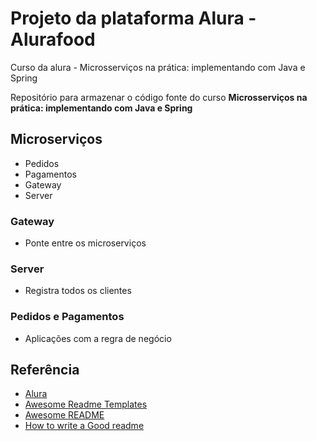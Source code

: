 # Projeto da plataforma Alura - Alurafood
Curso da alura - Microsserviços na prática: implementando com Java e Spring

Repositório para armazenar o código fonte do curso **Microsserviços na prática: implementando com Java e Spring**

## Microserviços
* Pedidos
* Pagamentos
* Gateway
* Server

### Gateway
* Ponte entre os microserviços

### Server
* Registra todos os clientes

### Pedidos e Pagamentos
* Aplicações com a regra de negócio

## Referência

 - [Alura](https://cursos.alura.com.br/course/microsservicos-implementando-java-spring) 
 - [Awesome Readme Templates](https://awesomeopensource.com/project/elangosundar/awesome-README-templates)
 - [Awesome README](https://github.com/matiassingers/awesome-readme)
 - [How to write a Good readme](https://bulldogjob.com/news/449-how-to-write-a-good-readme-for-your-github-project)

